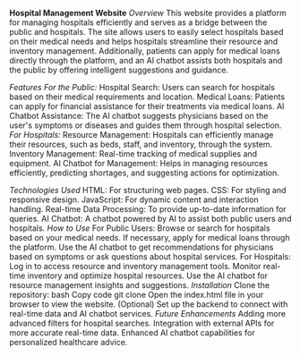 **Hospital Management Website**
*Overview*
This website provides a platform for managing hospitals efficiently and serves as a bridge between the public and hospitals. The site allows users to easily select hospitals based on their medical needs and helps hospitals streamline their resource and inventory management. Additionally, patients can apply for medical loans directly through the platform, and an AI chatbot assists both hospitals and the public by offering intelligent suggestions and guidance.

*Features*
*For the Public:*
Hospital Search: Users can search for hospitals based on their medical requirements and location.
Medical Loans: Patients can apply for financial assistance for their treatments via medical loans.
AI Chatbot Assistance: The AI chatbot suggests physicians based on the user's symptoms or diseases and guides them through hospital selection.
*For Hospitals:*
Resource Management: Hospitals can efficiently manage their resources, such as beds, staff, and inventory, through the system.
Inventory Management: Real-time tracking of medical supplies and equipment.
AI Chatbot for Management: Helps in managing resources efficiently, predicting shortages, and suggesting actions for optimization.

*Technologies Used*
HTML: For structuring web pages.
CSS: For styling and responsive design.
JavaScript: For dynamic content and interaction handling.
Real-time Data Processing: To provide up-to-date information for queries.
AI Chatbot: A chatbot powered by AI to assist both public users and hospitals.
*How to Use*
For Public Users:
Browse or search for hospitals based on your medical needs.
If necessary, apply for medical loans through the platform.
Use the AI chatbot to get recommendations for physicians based on symptoms or ask questions about hospital services.
For Hospitals:
Log in to access resource and inventory management tools.
Monitor real-time inventory and optimize hospital resources.
Use the AI chatbot for resource management insights and suggestions.
*Installation*
Clone the repository:
bash
Copy code
git clone <repository-url>
Open the index.html file in your browser to view the website.
(Optional) Set up the backend to connect with real-time data and AI chatbot services.
*Future Enhancements*
Adding more advanced filters for hospital searches.
Integration with external APIs for more accurate real-time data.
Enhanced AI chatbot capabilities for personalized healthcare advice.
